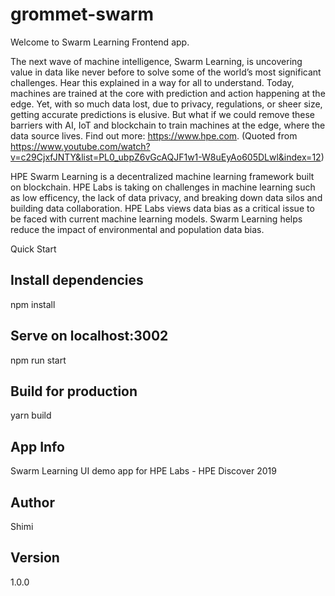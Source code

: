 # grommet-swarm

Welcome to Swarm Learning Frontend app.

The next wave of machine intelligence, Swarm Learning, is uncovering value in data like never before to solve some of the world’s most significant challenges. Hear this explained in a way for all to understand. Today, machines are trained at the core with prediction and action happening at the edge. Yet, with so much data lost, due to privacy, regulations, or sheer size, getting accurate predictions is elusive. But what if we could remove these barriers with AI, IoT and blockchain to train machines at the edge, where the data source lives. Find out more: https://www.hpe.com. 
(Quoted from https://www.youtube.com/watch?v=c29CjxfJNTY&list=PL0_ubpZ6vGcAQJF1w1-W8uEyAo605DLwl&index=12)

HPE Swarm Learning is a decentralized machine learning framework built on blockchain. HPE Labs is taking on challenges in machine learning such as low efficency, the lack of data privacy, and breaking down data silos and building data collaboration. HPE Labs views data bias as a critical issue to be faced with current machine learning models. Swarm Learning helps reduce the impact of environmental and population data bias.



Quick Start

## Install dependencies

npm install

## Serve on localhost:3002

npm run start

## Build for production

yarn build

## App Info

Swarm Learning UI demo app for HPE Labs - HPE Discover 2019

## Author

Shimi

## Version
1.0.0

